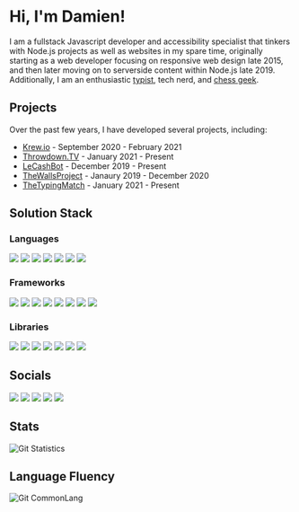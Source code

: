 # Hi, I'm Damien!

I am a fullstack Javascript developer and accessibility specialist that tinkers with Node.js projects as well as websites in my spare time, originally starting as a web developer focusing on responsive web design late 2015, and then later moving on to serverside content within Node.js late 2019.
Additionally, I am an enthusiastic [typist](https://nitrotype.com/racer/DamienVesper), tech nerd, and [chess geek](https://lichess.org/@/DamienVesper).


## Projects
Over the past few years, I have developed several projects, including:
 * [Krew.io](https://krew.io) - September 2020 - February 2021
 * [Throwdown.TV](https://throwdown.tv) - January 2021 - Present
 * [LeCashBot](https://lecashbot.cf) - December 2019 - Present
 * [TheWallsProject](https://thewallsproject.org) - Janaury 2019 - December 2020
 * [TheTypingMatch](https://thetypingmatch.com) - January 2021 - Present

## Solution Stack

### Languages
[![](https://img.shields.io/badge/javascript%20-%23323330.svg?style=for-the-badge&logo=javascript)](https://www.javascript.com)
[![](https://img.shields.io/badge/typescript-%23007ACC.svg?style=for-the-badge&logo=typescript&logoColor=white)](https://www.typescriptlang.org)
[![](https://img.shields.io/badge/html5%20-%23E34F26.svg?style=for-the-badge&logo=html5&logoColor=white)](https://www.w3schools.com)
[![](https://img.shields.io/badge/css3%20-%231572B6.svg?style=for-the-badge&logo=css3&logoColor=white)](https://www.w3schools.com)
[![](https://img.shields.io/badge/python-%23FFD343?style=for-the-badge&logo=python&logoColor=black)](https://www.python.org)
[![](https://img.shields.io/badge/swift-%23FA9200?style=for-the-badge&logo=swift&logoColor=white)](https://developer.apple.com/swift)
[![](https://img.shields.io/badge/c%2B%2B-%233696CF?style=for-the-badge&logo=c%2B%2B&logoColor=white)](https://www.cplusplus.com)

### Frameworks
[![](https://img.shields.io/badge/git%20-%23000000.svg?style=for-the-badge&logo=git&logoColor=white)](https://github.com)
[![](https://img.shields.io/badge/node.js%20-%2343853D.svg?style=for-the-badge&logo=node.js&logoColor=white)](https://www.nodejs.org)
[![](https://img.shields.io/badge/grunt%20-%23E78625.svg?style=for-the-badge&logo=grunt&logoColor=white)](https://gruntjs.com)
[![](https://img.shields.io/badge/eslint%20-%2341229C.svg?style=for-the-badge&logo=eslint&logoColor=white)](https://eslint.org)
[![](https://img.shields.io/badge/webpack%20-%231C78C0.svg?style=for-the-badge&logo=webpack&logoColor=white)](https://webpack.js.org)
[![](https://img.shields.io/badge/mongodb-%234DB33D?style=for-the-badge&logo=mongodb&logoColor=white)](https://www.mongodb.com)
[![](https://img.shields.io/badge/nginx%20-%23207D23.svg?style=for-the-badge&logo=nginx&logoColor=white)](https://www.nginx.com)
[![](https://img.shields.io/badge/%2Enet-%239C4BC4?style=for-the-badge&logo=%2Enet&logoColor=white)](https://dotnet.microsoft.com)

### Libraries
[![](https://img.shields.io/badge/socket.io%20-%23000000.svg?style=for-the-badge&logo=socket.io)](https://socket.io)
[![](https://img.shields.io/badge/express%20-%23EDE7E6.svg?style=for-the-badge&logo=express&logoColor=black)](https://expressjs.com)
[![](https://img.shields.io/badge/jquery-%230769AD?style=for-the-badge&logo=jquery&logoColor=white)](https://jquery.org)
[![](https://img.shields.io/badge/bootstrap-%23563D7C?style=for-the-badge&logo=bootstrap&logoColor=white)](https://getbootstrap.com)
[![](https://img.shields.io/badge/react-%2361DBFB?style=for-the-badge&logo=react&logoColor=black)](https://reactjs.org)
[![](https://img.shields.io/badge/discord%2Ejs-%232B61B3?style=for-the-badge)](https://discord.js.org)
[![](https://img.shields.io/badge/three%2Ejs-%23292E36?style=for-the-badge&logo=three%2Ejs&logoColor=white)](https://reactjs.org)

## Socials
[![](https://img.shields.io/badge/twitter-%231DA1F2?style=for-the-badge&logo=twitter&logoColor=white)](https://twitter.com/LDamienVesper)
[![](https://img.shields.io/badge/discord-%237289DA?style=for-the-badge&logo=discord&logoColor=white)](https://discord.alru.ga)
[![](https://img.shields.io/badge/Twitch-%236441A4?style=for-the-badge&logo=twitch&logoColor=white)](https://twitch.tv/LordDamienVesper)
[![](https://img.shields.io/badge/stack%20overflow-%23F48024?style=for-the-badge&logo=stackoverflow&logoColor=white)](https://stackoverflow.com/users/10023170/damien-vesper)
[![](https://img.shields.io/badge/reddit-%23FF4500?style=for-the-badge&logo=reddit&logoColor=white)](https://www.reddit.com/user/DamienVesper)

## Stats
![Git Statistics](https://github-readme-stats.vercel.app/api?username=DamienVesper&show_icons=true&theme=tokyonight&include_all_commits=true&count_private=true&hide_border=true)

## Language Fluency
![Git CommonLang](https://github-readme-stats.vercel.app/api/top-langs/?username=DamienVesper&hide_border=true&layout=compact&theme=tokyonight)
